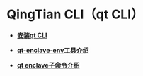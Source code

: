 # QingTian CLI（qt CLI）<a name="ecs_03_1416"></a>

-   **[安装qt CLI](安装qt-CLI.md)**  

-   **[qt-enclave-env工具介绍](qt-enclave-env工具介绍.md)**  

-   **[qt enclave子命令介绍](qt-enclave子命令介绍.md)**  

